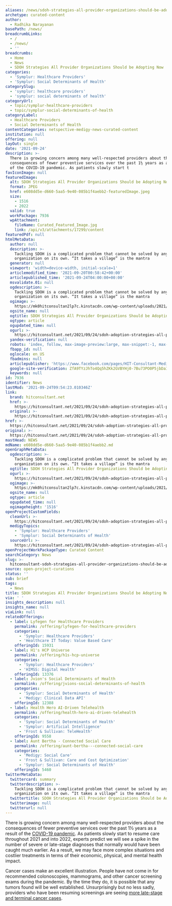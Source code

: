 ```yaml
---
aliases: /news/sdoh-strategies-all-provider-organizations-should-be-adopting-now
archetype: curated-content
author:
  - Radhika Narayanan
basePath: /news/
breadcrumbLinks:
  - /
  - /news/
  - ''
breadcrumbs:
  - Home
  - News
  - SDOH Strategies All Provider Organizations Should be Adopting Now
categories:
  - 'Symplur: Healthcare Providers'
  - 'Symplur: Social Determinants of Health'
categorySlug:
  - 'symplur: healthcare providers'
  - 'symplur: social determinants of health'
categoryUrl:
  - topic/symplur-healthcare-providers
  - topic/symplur-social-determinants-of-health
categoryLabel:
  - Healthcare Providers
  - Social Determinants of Health
contentCategories: netspective-medigy-news-curated-content
institution: null
offering: null
layOut: single
date: '2021-09-24'
description: >-
  There is growing concern among many well-respected providers about the
  consequences of fewer preventive services over the past 1½ years as a result
  of the COVID-19 pandemic. As patients slowly start t
favIconImage: null
featuredImage:
  alt: SDOH Strategies All Provider Organizations Should be Adopting Now
  format: JPEG
  href: e608dd5e-d660-5aa5-9e40-085b1f4aebb2-featuredImage.jpeg
  size:
    - 1516
    - 2022
  valid: true
  workPackage: 7936
  wpAttachment:
    fileName: Curated_Featured_Image.jpg
    link: /api/v3/attachments/17299/content
featuredPdf: null
htmlMetaData:
  author: null
  description: >-
    Tackling SDOH is a complicated problem that cannot be solved by any one
    organization on its own. “It takes a village” is the mantra
  generator: null
  viewport: 'width=device-width, initial-scale=1'
  articlemodified_time: '2021-09-20T00:58:42+00:00'
  articlepublished_time: '2021-09-24T04:00:00+00:00'
  msvalidate.01: null
  ogdescription: >-
    Tackling SDOH is a complicated problem that cannot be solved by any one
    organization on its own. “It takes a village” is the mantra
  ogimage: >-
    https://mk0hitconsultan2lp7c.kinstacdn.com/wp-content/uploads/2021/09/Joe-Casual-1.jpg
  ogsite_name: null
  ogtitle: SDOH Strategies All Provider Organizations Should be Adopting Now
  ogtype: article
  ogupdated_time: null
  ogurl: >-
    https://hitconsultant.net/2021/09/24/sdoh-adoption-strategies-all-provider-organizations/
  yandex-verification: null
  robots: 'index, follow, max-image-preview:large, max-snippet:-1, max-video-preview:-1'
  fbapp_id: null
  oglocale: en_US
  fbadmins: null
  articlepublisher: 'https://www.facebook.com/pages/HIT-Consultant-Media/302199219847409'
  google-site-verification: ZfA9TYzJhTo4Qq5hZKk2GVBYHj0-7Bu73PO0P5jbDaI
  keywords: null
id: 7936
identifier: News
lastMod: '2021-09-24T09:54:23.010346Z'
link:
  brand: hitconsultant.net
  href: >-
    https://hitconsultant.net/2021/09/24/sdoh-adoption-strategies-all-provider-organizations/#.YU2cH7hKhPY
  original: >-
    https://hitconsultant.net/2021/09/24/sdoh-adoption-strategies-all-provider-organizations/#.YU2cH7hKhPY
href: >-
  https://hitconsultant.net/2021/09/24/sdoh-adoption-strategies-all-provider-organizations/#.YU2cH7hKhPY
original: >-
  https://hitconsultant.net/2021/09/24/sdoh-adoption-strategies-all-provider-organizations/#.YU2cH7hKhPY
mastHead: NEWS
mdName: e608dd5e-d660-5aa5-9e40-085b1f4aebb2.md
openGraphMetaData:
  ogdescription: >-
    Tackling SDOH is a complicated problem that cannot be solved by any one
    organization on its own. “It takes a village” is the mantra
  ogtitle: SDOH Strategies All Provider Organizations Should be Adopting Now
  ogurl: >-
    https://hitconsultant.net/2021/09/24/sdoh-adoption-strategies-all-provider-organizations/
  ogimage: >-
    https://mk0hitconsultan2lp7c.kinstacdn.com/wp-content/uploads/2021/09/Joe-Casual-1.jpg
  ogsite_name: null
  ogtype: article
  ogupdated_time: null
  ogimageheight: '1516'
openProjectCustomFields:
  cleanUrl: >-
    https://hitconsultant.net/2021/09/24/sdoh-adoption-strategies-all-provider-organizations/#.YU2cH7hKhPY
  medigyTopics:
    - 'Symplur: Healthcare Providers'
    - 'Symplur: Social Determinants of Health'
  sourceUrl: >-
    https://hitconsultant.net/2021/09/24/sdoh-adoption-strategies-all-provider-organizations/#.YU2cH7hKhPY
openProjectWorkPackageType: Curated Content
searchCategory: News
slug: >-
  hitconsultant-sdoh-strategies-all-provider-organizations-should-be-adopting-now
source: open-project-curations
status: ''
sub: brief
tags:
  - News
title: SDOH Strategies All Provider Organizations Should be Adopting Now
via: ' '
insights_description: null
insights_name: null
viaLink: null
relatedOfferings:
  - label: Lyfegen for Healthcare Providers
    permalink: /offering/lyfegen-for-healthcare-providers
    categories:
      - 'Symplur: Healthcare Providers'
      - 'Healthcare IT Today: Value Based Care'
    offeringId: 15931
  - label: H1's HCP Universe
    permalink: /offering/h1s-hcp-universe
    categories:
      - 'Symplur: Healthcare Providers'
      - 'HIMSS: Digital Health'
    offeringId: 13376
  - label: Jvion's Social Determinants of Health
    permalink: /offering/jvions-social-determinants-of-health
    categories:
      - 'Symplur: Social Determinants of Health'
      - 'Medigy: Clinical Data API'
    offeringId: 12388
  - label: Health Hero AI-Driven Telehealth
    permalink: /offering/health-hero-ai-driven-telehealth
    categories:
      - 'Symplur: Social Determinants of Health'
      - 'Symplur: Artificial Intelligence'
      - 'Frost & Sullivan: TeleHealth'
    offeringId: 9558
  - label: Aunt Bertha - Connected Social Care
    permalink: /offering/aunt-bertha---connected-social-care
    categories:
      - 'Medigy: Social Care'
      - 'Frost & Sullivan: Care and Cost Optimization'
      - 'Symplur: Social Determinants of Health'
    offeringId: 5460
twitterMetaData:
  twittercard: summary
  twitterdescription: >-
    Tackling SDOH is a complicated problem that cannot be solved by any one
    organization on its own. “It takes a village” is the mantra
  twittertitle: SDOH Strategies All Provider Organizations Should be Adopting Now
  twitterimage: null
  twitterurl: null
---
```

<p>There is growing concern among many well-respected providers about the consequences of fewer preventive services over the past 1½ years as a result of the <a href="https://hitconsultant.net/tag/coronavirus-covid-19/">COVID-19 pandemic</a>. As patients slowly start to resume care throughout 2021 and into 2022, experts predict we will see a spike in the number of severe or late-stage diagnoses that normally would have been caught much earlier. As a result, we may face more complex situations and costlier treatments in terms of their economic, physical, and mental health impact.</p><p>Cancer cases make an excellent illustration. People have not come in for recommended colonoscopies, mammograms, and other cancer screening exams during the pandemic. By the time they do, it is possible that any tumors found will be well established. Unsurprisingly but no less sadly, providers who have been resuming screenings are seeing <a href="https://www.modernhealthcare.com/care-delivery/providers-see-sicker-cancer-patients-after-missed-screenings-and-care-during-covid-19?utm_source=modern-healthcare-covid-19-coverage&amp;utm_medium=email&amp;utm_campaign=20210630&amp;utm_content=article1-headline">more late-stage and terminal cancer cases</a>.</p>